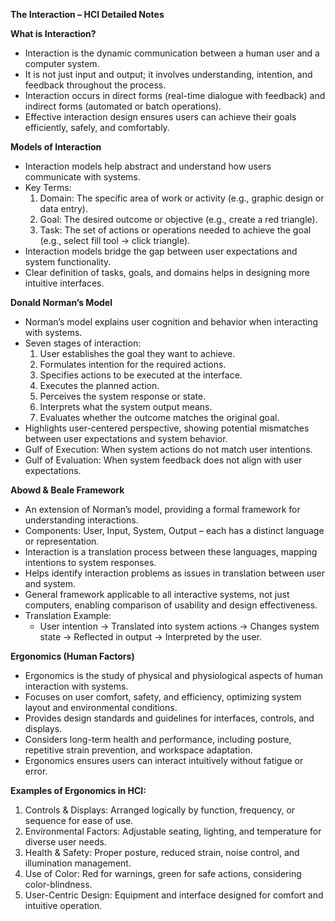 **The Interaction – HCI Detailed Notes**

**What is Interaction?**
- Interaction is the dynamic communication between a human user and a computer system.
- It is not just input and output; it involves understanding, intention, and feedback throughout the process.
- Interaction occurs in direct forms (real-time dialogue with feedback) and indirect forms (automated or batch operations).
- Effective interaction design ensures users can achieve their goals efficiently, safely, and comfortably.

**Models of Interaction**
- Interaction models help abstract and understand how users communicate with systems.
- Key Terms:
  1. Domain: The specific area of work or activity (e.g., graphic design or data entry).
  2. Goal: The desired outcome or objective (e.g., create a red triangle).
  3. Task: The set of actions or operations needed to achieve the goal (e.g., select fill tool → click triangle).
- Interaction models bridge the gap between user expectations and system functionality.
- Clear definition of tasks, goals, and domains helps in designing more intuitive interfaces.

**Donald Norman’s Model**
- Norman’s model explains user cognition and behavior when interacting with systems.
- Seven stages of interaction:
  1. User establishes the goal they want to achieve.
  2. Formulates intention for the required actions.
  3. Specifies actions to be executed at the interface.
  4. Executes the planned action.
  5. Perceives the system response or state.
  6. Interprets what the system output means.
  7. Evaluates whether the outcome matches the original goal.
- Highlights user-centered perspective, showing potential mismatches between user expectations and system behavior.
- Gulf of Execution: When system actions do not match user intentions.
- Gulf of Evaluation: When system feedback does not align with user expectations.

**Abowd & Beale Framework**
- An extension of Norman’s model, providing a formal framework for understanding interactions.
- Components: User, Input, System, Output – each has a distinct language or representation.
- Interaction is a translation process between these languages, mapping intentions to system responses.
- Helps identify interaction problems as issues in translation between user and system.
- General framework applicable to all interactive systems, not just computers, enabling comparison of usability and design effectiveness.
- Translation Example:
  - User intention → Translated into system actions → Changes system state → Reflected in output → Interpreted by the user.

**Ergonomics (Human Factors)**
- Ergonomics is the study of physical and physiological aspects of human interaction with systems.
- Focuses on user comfort, safety, and efficiency, optimizing system layout and environmental conditions.
- Provides design standards and guidelines for interfaces, controls, and displays.
- Considers long-term health and performance, including posture, repetitive strain prevention, and workspace adaptation.
- Ergonomics ensures users can interact intuitively without fatigue or error.

**Examples of Ergonomics in HCI:**
1. Controls & Displays: Arranged logically by function, frequency, or sequence for ease of use.
2. Environmental Factors: Adjustable seating, lighting, and temperature for diverse user needs.
3. Health & Safety: Proper posture, reduced strain, noise control, and illumination management.
4. Use of Color: Red for warnings, green for safe actions, considering color-blindness.
5. User-Centric Design: Equipment and interface designed for comfort and intuitive operation.


